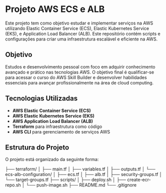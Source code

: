 # Projeto AWS ECS e ALB

Este projeto tem como objetivo estudar e implementar serviços na AWS utilizando Elastic Container Service (ECS), Elastic Kubernetes Service (EKS), e Application Load Balancer (ALB). Este repositório contém scripts e configurações para criar uma infraestrutura escalável e eficiente na AWS.

## Objetivo

Estudos e desenvolvimento pessoal com foco em adquirir conhecimento avançado e prático nas tecnologias AWS. O objetivo final é qualificar-se para acessar o curso do AWS Skill Builder e desenvolver habilidades essenciais para avançar profissionalmente na área de cloud computing.

## Tecnologias Utilizadas

- **AWS Elastic Container Service (ECS)**
- **AWS Elastic Kubernetes Service (EKS)**
- **AWS Application Load Balancer (ALB)**
- **Terraform** para infraestrutura como código
- **AWS CLI** para gerenciamento de serviços AWS

## Estrutura do Projeto

O projeto está organizado da seguinte forma:

├── terraform/
│ ├── main.tf
│ ├── variables.tf
│ ├── outputs.tf
│ └── ecs-alb-configuration/
│ ├── ecs.tf
│ ├── alb.tf
│ ├── security-groups.tf
│ └── target-groups.tf
├── scripts/
│ ├── deploy.sh
│ ├── create-ecr-repo.sh
│ └── push-image.sh
├── README.md
└── .gitignore


